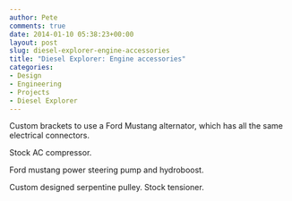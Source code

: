 ```yaml
---
author: Pete
comments: true
date: 2014-01-10 05:38:23+00:00
layout: post
slug: diesel-explorer-engine-accessories
title: "Diesel Explorer: Engine accessories"
categories:
- Design
- Engineering
- Projects
- Diesel Explorer
---
```


Custom brackets to use a Ford Mustang alternator, which has all the same electrical connectors.

Stock AC compressor.

Ford mustang power steering pump and hydroboost.

Custom designed serpentine pulley. Stock tensioner. 
